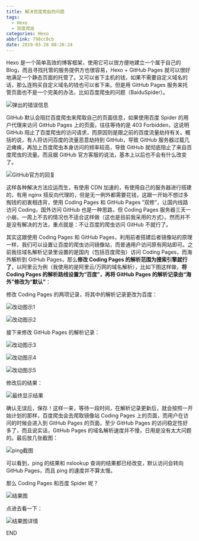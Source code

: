 ```yaml
---
title: 解决百度爬虫的问题
tags:
  - Hexo
  - 百度爬虫
categories: Hexo
abbrlink: 798cc8cb
date: 2019-03-28 08:26:24
---
```


Hexo 是一个简单高效的博客框架，使用它可以很方便地建立一个属于自己的 Blog，而且寻找托管的服务提供方也很容易，Hexo + GitHub Pages 就可以很好地满足一个静态页面的托管了。又可以省下主机的钱，如果不需要自定义域名的话，那么连购买自定义域名的钱也可以省下来。但是用 GitHub Pages 服务来托管页面也不是一个完美的办法，比如百度爬虫的问题（BaiduSpider）。   <!--more-->   

![弹出的错误信息](https://storage.live.com/items/5582C1D07E2893FB!133128?authkey=APiqr1tjl5KIc1Q)  

GitHub 默认会阻拦百度爬虫来爬取自己的页面信息，如果使用百度 Spider 的用户代理来访问 GitHub Pages 上的页面，往往等待的是 403 Forbidden，这说明 GitHub 阻止了百度爬虫的访问请求，而原因则是跟之前的百度流量劫持有关。概括的说，有人将访问百度的流量恶意劫持到 GitHub，导致 GitHub 服务器过载几近瘫痪，再加上百度爬虫本身访问的频率较高，导致 GitHub 就彻底阻止了来自百度爬虫的流量。而且据 GitHub 官方客服的说法，基本上以后也不会有什么改变了。  

![GitHub官方的回复](https://storage.live.com/items/5582C1D07E2893FB!133127?authkey=APiqr1tjl5KIc1Q)  

这样各种解决方法应运而生，有使用 CDN 加速的，有使用自己的服务器进行搭建的，有用 nginx 搭反向代理的，但是无一例外都需要花钱，这跟一开始不想过多掏钱的初衷相违背，使用 Coding Pages 和 GitHub Pages “双修”，让国内线路访问 Coding，国外访问 GitHub 也是一种思路，但 Coding Pages 服务器三天一小崩，一周上不去的情况也不适合这样做（这也是目前我采用的方式）。然而并不是没有解决的方法，重点就是：不让百度的爬虫访问 GitHub 不就行了。  

其实这跟使用 Coding Pages 和 GitHub Pages，利用前者搭建后者镜像站的原理一样，我们可以设置让百度的爬虫访问镜像站，而普通用户访问原有网站即可。之前我往域名解析记录里设置的是国内（包括百度爬虫）访问 Coding Pages，而海外解析到 GitHub Pages，那么**修改 Coding Pages 的解析范围为搜索引擎就行了**，以阿里云为例（我使用的是阿里云/万网的域名解析），比如下图这样做，**将 Coding Pages 的解析路线设置为“百度”，再将 GitHub Pages 的解析记录由“海外”修改为“默认”**：  

修改 Coding Pages 的两项记录，将其中的解析记录更改为百度：    

![改动图示1](https://storage.live.com/items/5582C1D07E2893FB!133133?authkey=APiqr1tjl5KIc1Q)    

![改动图示2](https://storage.live.com/items/5582C1D07E2893FB!133132?authkey=APiqr1tjl5KIc1Q)

接下来修改 GitHub Pages 的解析记录：  

![改动图示3](https://storage.live.com/items/5582C1D07E2893FB!133139?authkey=APiqr1tjl5KIc1Q)  

![改动图示4](https://storage.live.com/items/5582C1D07E2893FB!133138?authkey=APiqr1tjl5KIc1Q)  

![改动图示5](https://storage.live.com/items/5582C1D07E2893FB!133140?authkey=APiqr1tjl5KIc1Q)  

修改后的结果：  

![最终显示结果](https://storage.live.com/items/5582C1D07E2893FB!133134?authkey=APiqr1tjl5KIc1Q)  

确认无误后，保存！这样一来，等待一段时间，在解析记录更新后，就会按照一开始计划的那样，百度爬虫会去爬取镜像站 Coding Pages 上的页面，而用户在访问的时候会进入到 GitHub Pages 的页面，至少 GitHub Pages 的访问稳定性好多了，而且说实话，GitHub Pages 的域名解析速度并不慢，日用是没有太大问题的。最后放几张截图：  

 ![ping截图](https://storage.live.com/items/5582C1D07E2893FB!133131?authkey=APiqr1tjl5KIc1Q)   

可以看到，ping 的结果和 nslookup 查询的结果都已经改变，默认访问会转向 GitHub Pages，而且 ping 的速度并不算太慢。  

那么 Coding Pages 和百度 Spider 呢？  

![结果图](https://storage.live.com/items/5582C1D07E2893FB!133130?authkey=APiqr1tjl5KIc1Q)

点进去看一下：  

![结果图详情](https://storage.live.com/items/5582C1D07E2893FB!133129?authkey=APiqr1tjl5KIc1Q)   

END